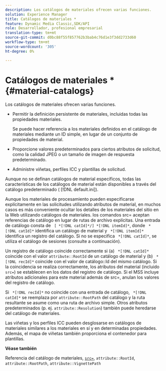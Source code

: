 ```yaml
---
description: Los catálogos de materiales ofrecen varias funciones.
solution: Experience Manager
title: Catálogos de materiales *
feature: Dynamic Media Classic,SDK/API
role: Desarrollador, profesional empresarial
translation-type: tm+mt
source-git-commit: d0bc88f55f857762b3bab4c76d1e3f3dd2733d60
workflow-type: tm+mt
source-wordcount: '305'
ht-degree: 0%

---
```



# Catálogos de materiales *{#material-catalogs}

Los catálogos de materiales ofrecen varias funciones.

* Permitir la definición persistente de materiales, incluidas todas las propiedades materiales.

   Se puede hacer referencia a los materiales definidos en el catálogo de materiales mediante un ID simple, en lugar de un conjunto de propiedades de material.
* Proporcione valores predeterminados para ciertos atributos de solicitud, como la calidad JPEG o un tamaño de imagen de respuesta predeterminado.
* Administre viñetas, perfiles ICC y plantillas de solicitud.

Aunque no se definan catálogos de material específicos, todas las características de los catálogos de material están disponibles a través del catálogo predeterminado ( [!DNL default.ini]).

Aunque los materiales de procesamiento pueden especificarse explícitamente en las solicitudes utilizando atributos de material, en muchos casos es más conveniente ocultar los detalles de los materiales del sitio en la Web utilizando catálogos de materiales. los comandos src= aceptan referencias de catálogo en lugar de rutas de archivo explícitas. Una entrada de catálogo consta de ` [ *[!DNL catId]*/] *[!DNL itemId]*`, donde ` *[!DNL catId]*` identifica un catálogo de material y ` *[!DNL itemId]*` identifica un registro del catálogo. Si no se especifica ` *[!DNL catId]*`, se utiliza el catálogo de sesiones (consulte a continuación).

Un registro de catálogo coincide correctamente si (a) ` *[!DNL catId]*` coincide con el valor `attribute::RootId` de un catálogo de material y (b) ` *[!DNL recId]*` coincide con el valor de catálogo::Id del mismo catálogo. Si la coincidencia se realiza correctamente, los atributos del material (incluido `src=`) se establecen en los datos del registro de catálogo. Si el MSS incluye atributos adicionales para este material además de src=, anulan los valores del registro de catálogo.

Si ` *[!DNL recId]*` no coincide con una entrada de catálogo, ` *[!DNL catId]*` se reemplaza por `attribute::RootPath` del catálogo y la ruta resultante se asume como una ruta de archivo simple. Otros atributos predeterminados (p. ej. `attribute::Resolution`) también puede heredarse del catálogo de materiales.

Las viñetas y los perfiles ICC pueden desglosarse en catálogos de materiales similares a los materiales en sí y en determinadas propiedades. Además, el mapa de viñetas también proporciona el contenedor para plantillas.

**Véase también**

Referencia del catálogo de materiales, [ `src=`](../../../../../../ir-api/http-protocol/image-rendering-api-ref/c-ir-http-protocol-ref/c-ir-http-protocol-command-reference/r-ir-src.md#reference-62c98abad22149d68d405ed6aaff8272), `attribute::RootId`, `attribute::RootPath`, `attribute::VignettePath`

